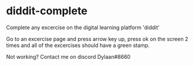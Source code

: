 # diddit-complete
Complete any excercise on the digital learning platform 'diddit'

Go to an excercise page and press arrow key up, press ok on the screen 2 times and all of the excercises should have a green stamp.

Not working? Contact me on discord Dylaan#8660
